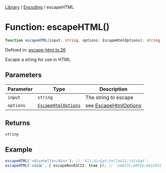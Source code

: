 <!-- markdownlint-disable -->
<!-- cspell: disable -->
[Library](../index.md) / [Encoding](./index.md) / escapeHTML

# Function: escapeHTML()

```ts
function escapeHTML(input: string, options: EscapeHtmlOptions): string;
```

Defined in: [escape-html.ts:26](https://github.com/technobuddha/library/blob/main/src/escape-html.ts#L26)

Escape a string for use in HTML

## Parameters

| Parameter | Type | Description |
| ------ | ------ | ------ |
| `input` | `string` | The string to escape |
| `options` | [`EscapeHtmlOptions`](EscapeHtmlOptions.md) | see [EscapeHtmlOptions](EscapeHtmlOptions.md) |

## Returns

`string`

## Example

```typescript
escapeHTML('<div>hello</div>'); // '&lt;div&gt;hello&lt;/div&gt';
escapeHTML('aáΔ😀', { escapeNonASCII: true }); // 'a&#225;&#916;&#128512';
```

